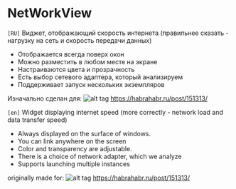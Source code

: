 NetWorkView
===========
`[RU]`
Виджет, отображающий скорость интернета (правильнее сказать - нагрузку на сеть и скорость передачи данных)
- Отображается всегда поверх окон
- Можно разместить в любом месте на экране
- Настраиваются цвета и прозрачность
- Есть выбор сетевого адаптера, который анализируем
- Поддерживает запуск нескольких экземпляров

Изначально сделан для:
![alt tag](https://habrastorage.org/storage2/ea7/d7d/f59/ea7d7df5903a9e27e12208ba85968e02.png)
https://habrahabr.ru/post/151313/


`[en]`
Widget displaying internet speed (more correctly - network load and data transfer speed)
- Always displayed on the surface of windows.
- You can link anywhere on the screen
- Color and transparency are adjustable.
- There is a choice of network adapter, which we analyze
- Supports launching multiple instances

originally made for:
![alt tag](https://habrastorage.org/storage2/ea7/d7d/f59/ea7d7df5903a9e27e12208ba85968e02.png)
https://habrahabr.ru/post/151313/
